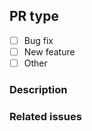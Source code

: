 ## PR type

- [ ] Bug fix
- [ ] New feature
- [ ] Other

### Description

<!-- Provide a clear and concise description of what this pull request does -->

### Related issues

<!-- Provide a list or related issues, if any. -->
